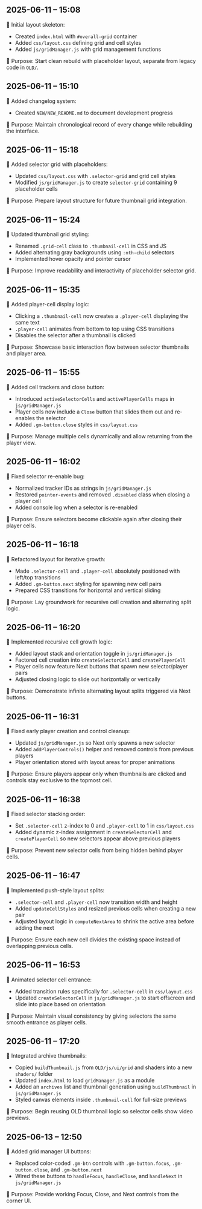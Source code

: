 ## 2025-06-11 – 15:08

🔧 Initial layout skeleton:
- Created `index.html` with `#overall-grid` container
- Added `css/layout.css` defining grid and cell styles
- Added `js/gridManager.js` with grid management functions

🧠 Purpose:
Start clean rebuild with placeholder layout, separate from legacy code in `OLD/`.

## 2025-06-11 – 15:10

🔧 Added changelog system:
- Created `NEW/NEW_README.md` to document development progress

🧠 Purpose:
Maintain chronological record of every change while rebuilding the interface.

## 2025-06-11 – 15:18

🔧 Added selector grid with placeholders:
- Updated `css/layout.css` with `.selector-grid` and grid cell styles
- Modified `js/gridManager.js` to create `selector-grid` containing 9 placeholder cells

🧠 Purpose:
Prepare layout structure for future thumbnail grid integration.

## 2025-06-11 – 15:24

🔧 Updated thumbnail grid styling:
- Renamed `.grid-cell` class to `.thumbnail-cell` in CSS and JS
- Added alternating gray backgrounds using `:nth-child` selectors
- Implemented hover opacity and pointer cursor

🧠 Purpose:
Improve readability and interactivity of placeholder selector grid.

## 2025-06-11 – 15:35

🔧 Added player-cell display logic:
- Clicking a `.thumbnail-cell` now creates a `.player-cell` displaying the same text
- `.player-cell` animates from bottom to top using CSS transitions
- Disables the selector after a thumbnail is clicked

🧠 Purpose:
Showcase basic interaction flow between selector thumbnails and player area.

## 2025-06-11 – 15:55

🔧 Added cell trackers and close button:
- Introduced `activeSelectorCells` and `activePlayerCells` maps in `js/gridManager.js`
- Player cells now include a `Close` button that slides them out and re-enables the selector
- Added `.gm-button.close` styles in `css/layout.css`

🧠 Purpose:
Manage multiple cells dynamically and allow returning from the player view.

## 2025-06-11 – 16:02

🔧 Fixed selector re-enable bug:
- Normalized tracker IDs as strings in `js/gridManager.js`
- Restored `pointer-events` and removed `.disabled` class when closing a player
  cell
- Added console log when a selector is re-enabled

🧠 Purpose:
Ensure selectors become clickable again after closing their player cells.

## 2025-06-11 – 16:18

🔧 Refactored layout for iterative growth:
- Made `.selector-cell` and `.player-cell` absolutely positioned with left/top transitions
- Added `.gm-button.next` styling for spawning new cell pairs
- Prepared CSS transitions for horizontal and vertical sliding

🧠 Purpose:
Lay groundwork for recursive cell creation and alternating split logic.

## 2025-06-11 – 16:20

🔧 Implemented recursive cell growth logic:
- Added layout stack and orientation toggle in `js/gridManager.js`
- Factored cell creation into `createSelectorCell` and `createPlayerCell`
- Player cells now feature Next buttons that spawn new selector/player pairs
- Adjusted closing logic to slide out horizontally or vertically

🧠 Purpose:
Demonstrate infinite alternating layout splits triggered via Next buttons.

## 2025-06-11 – 16:31

🔧 Fixed early player creation and control cleanup:
- Updated `js/gridManager.js` so Next only spawns a new selector
- Added `addPlayerControls()` helper and removed controls from previous players
- Player orientation stored with layout areas for proper animations

🧠 Purpose:
Ensure players appear only when thumbnails are clicked and controls stay exclusive to the topmost cell.

## 2025-06-11 – 16:38

🔧 Fixed selector stacking order:
- Set `.selector-cell` z-index to 0 and `.player-cell` to 1 in `css/layout.css`
- Added dynamic z-index assignment in `createSelectorCell` and `createPlayerCell`
  so new selectors appear above previous players

🧠 Purpose:
Prevent new selector cells from being hidden behind player cells.

## 2025-06-11 – 16:47

🔧 Implemented push-style layout splits:
- `.selector-cell` and `.player-cell` now transition width and height
- Added `updateCellStyles` and resized previous cells when creating a new pair
- Adjusted layout logic in `computeNextArea` to shrink the active area before adding the next

🧠 Purpose:
Ensure each new cell divides the existing space instead of overlapping previous cells.

## 2025-06-11 – 16:53

🔧 Animated selector cell entrance:
- Added transition rules specifically for `.selector-cell` in `css/layout.css`
- Updated `createSelectorCell` in `js/gridManager.js` to start offscreen and
  slide into place based on orientation

🧠 Purpose:
Maintain visual consistency by giving selectors the same smooth entrance as player cells.

## 2025-06-11 – 17:20

🔧 Integrated archive thumbnails:
- Copied `buildThumbnail.js` from `OLD/js/ui/grid` and shaders into a new `shaders/` folder
- Updated `index.html` to load `gridManager.js` as a module
- Added an `archives` list and thumbnail generation using `buildThumbnail` in `js/gridManager.js`
- Styled canvas elements inside `.thumbnail-cell` for full-size previews

🧠 Purpose:
Begin reusing OLD thumbnail logic so selector cells show video previews.

## 2025-06-13 – 12:50

🔧 Added grid manager UI buttons:
- Replaced color-coded `.gm-btn` controls with `.gm-button.focus`, `.gm-button.close`, and `.gm-button.next`
- Wired these buttons to `handleFocus`, `handleClose`, and `handleNext` in `js/gridManager.js`

🧠 Purpose:
Provide working Focus, Close, and Next controls from the corner UI.
